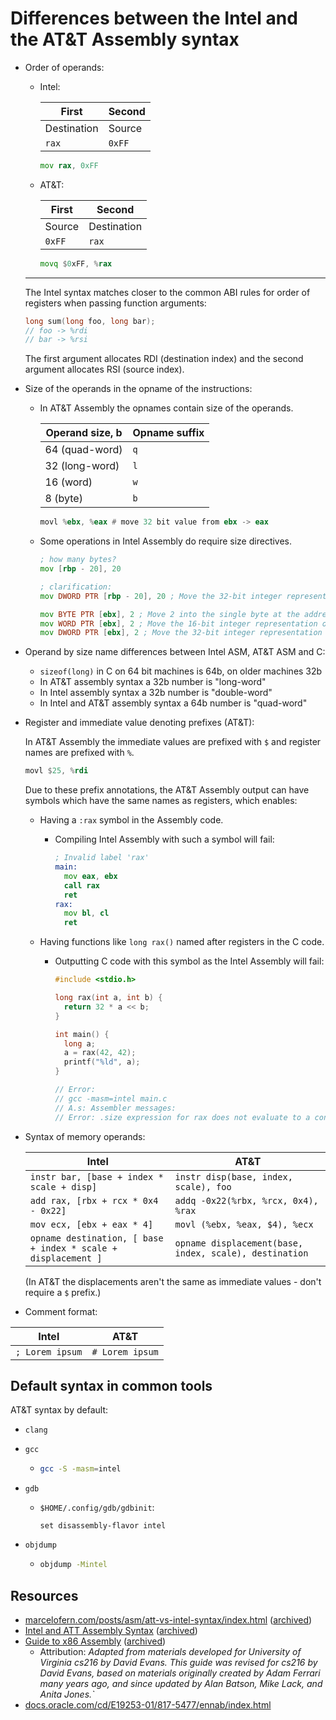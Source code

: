 # Differences between the Intel and the AT&T Assembly syntax

- Order of operands:

    - Intel:

        | First       | Second |
        | ----------- | ------ |
        | Destination | Source |
        | `rax`       | `0xFF` |

        ```asm
        mov rax, 0xFF
        ```

    - AT&T:

        | First  | Second      |
        | ------ | ----------- |
        | Source | Destination |
        | `0xFF` | `rax`       |

        ```asm
        movq $0xFF, %rax
        ```

    ***

    The Intel syntax matches closer to the common ABI rules for order of registers when passing function arguments:

    ```c
    long sum(long foo, long bar);
    // foo -> %rdi
    // bar -> %rsi
    ```

    The first argument allocates RDI (destination index) and the second argument allocates RSI (source index).

- Size of the operands in the opname of the instructions:

    - In AT&T Assembly the opnames contain size of the operands.

        | Operand size, b | Opname suffix |
        | --------------- | ------------- |
        | 64 (quad-word)  | `q`           |
        | 32 (long-word)  | `l`           |
        | 16 (word)       | `w`           |
        | 8 (byte)        | `b`           |

        ```asm
        movl %ebx, %eax # move 32 bit value from ebx -> eax
        ```

    - Some operations in Intel Assembly do require size directives.

        ```asm
        ; how many bytes?
        mov [rbp - 20], 20

        ; clarification:
        mov DWORD PTR [rbp - 20], 20 ; Move the 32-bit integer representation of 20 into 4 bytes starting at the address RBP - 20.

        mov BYTE PTR [ebx], 2 ; Move 2 into the single byte at the address stored in EBX.
        mov WORD PTR [ebx], 2 ; Move the 16-bit integer representation of 2 into the 2 bytes starting at the address in EBX.
        mov DWORD PTR [ebx], 2 ; Move the 32-bit integer representation of 2 into the 4 bytes starting at the address in EBX.
        ```

- Operand by size name differences between Intel ASM, AT&T ASM and C:

    - `sizeof(long)` in C on 64 bit machines is 64b, on older machines 32b
    - In AT&T assembly syntax a 32b number is "long-word"
    - In Intel assembly syntax a 32b number is "double-word"
    - In Intel and AT&T assembly syntax a 64b number is "quad-word"

- Register and immediate value denoting prefixes (AT&T):

    In AT&T Assembly the immediate values are prefixed with `$` and register names are prefixed with `%`.

    ```asm
    movl $25, %rdi
    ```

    Due to these prefix annotations, the AT&T Assembly output can have symbols which have the same names as registers, which enables:

    - Having a `:rax` symbol in the Assembly code.

        - Compiling Intel Assembly with such a symbol will fail:

            ```asm
            ; Invalid label 'rax'
            main:
              mov eax, ebx
              call rax
              ret
            rax:
              mov bl, cl
              ret
            ```

    - Having functions like `long rax()` named after registers in the C code.

        - Outputting C code with this symbol as the Intel Assembly will fail:

            ```c
            #include <stdio.h>

            long rax(int a, int b) {
              return 32 * a << b;
            }

            int main() {
              long a;
              a = rax(42, 42);
              printf("%ld", a);
            }

            // Error:
            // gcc -masm=intel main.c
            // A.s: Assembler messages:
            // Error: .size expression for rax does not evaluate to a constant
            ```

- Syntax of memory operands:

    | Intel                                                         | AT&T                                                   |
    | ------------------------------------------------------------- | ------------------------------------------------------ |
    | `instr bar, [base + index * scale + disp]`                    | `instr disp(base, index, scale), foo`                  |
    | `add rax, [rbx + rcx * 0x4 - 0x22]`                           | `addq -0x22(%rbx, %rcx, 0x4), %rax`                    |
    | `mov ecx, [ebx + eax * 4]`                                    | `movl (%ebx, %eax, $4), %ecx`                          |
    | `opname destination, [ base + index * scale + displacement ]` | `opname displacement(base, index, scale), destination` |

    (In AT&T the displacements aren't the same as immediate values - don't require a `$` prefix.)

- Comment format:

| Intel           | AT&T            |
| --------------- | --------------- |
| `; Lorem ipsum` | `# Lorem ipsum` |

## Default syntax in common tools

AT&T syntax by default:

- `clang`
- `gcc`
    - ```sh
      gcc -S -masm=intel
      ```
- `gdb`

    - `$HOME/.config/gdb/gdbinit`:

        ```
        set disassembly-flavor intel
        ```

- `objdump`

    - ```sh
      objdump -Mintel
      ```

## Resources

- [marcelofern.com/posts/asm/att-vs-intel-syntax/index.html](https://marcelofern.com/posts/asm/att-vs-intel-syntax/index.html) ([archived](https://archive.is/MmoR0))
- [Intel and ATT Assembly Syntax](https://homes.cs.washington.edu/~bodik/ucb/cs164/cs164-fall-2003/assembly.html) ([archived](https://archive.is/hesf4))
- [Guide to x86 Assembly](https://www.cs.virginia.edu/~evans/cs216/guides/x86.html) ([archived](https://archive.is/GtsZV))
    - Attribution: _Adapted from materials developed for University of Virginia cs216 by David Evans. This guide was revised for cs216 by David Evans, based on materials originally created by Adam Ferrari many years ago, and since updated by Alan Batson, Mike Lack, and Anita Jones.`_
- [docs.oracle.com/cd/E19253-01/817-5477/ennab/index.html](https://docs.oracle.com/cd/E19253-01/817-5477/ennab/index.html)

